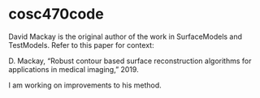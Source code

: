 # cosc470code

David Mackay is the original author of the work in SurfaceModels and TestModels. Refer to this paper for context:

D. Mackay, “Robust contour based surface reconstruction algorithms for applications
in medical imaging,” 2019.

I am working on improvements to his method.
